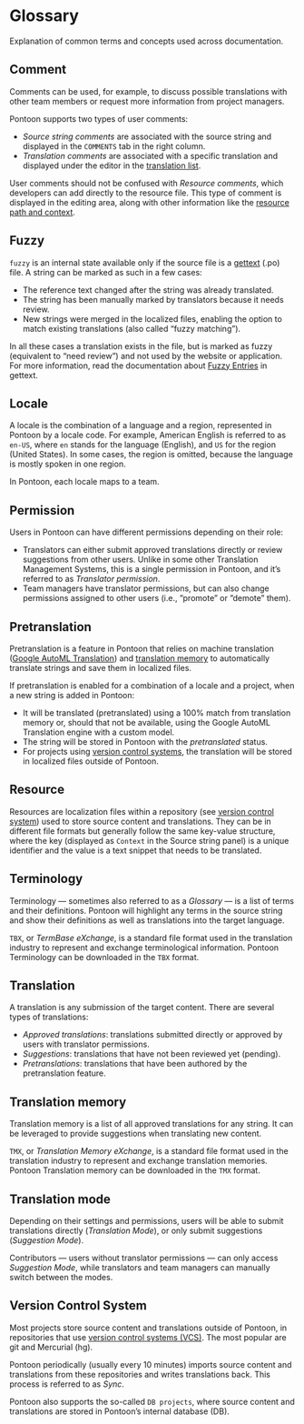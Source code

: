 # Glossary

Explanation of common terms and concepts used across documentation.

<!-- toc -->

## Comment

Comments can be used, for example, to discuss possible translations with other team members or request more information from project managers.

Pontoon supports two types of user comments:
* *Source string comments* are associated with the source string and displayed in the `COMMENTS` tab in the right column.
* *Translation comments* are associated with a specific translation and displayed under the editor in the [translation list](workspace.md#translation-list).

User comments should not be confused with *Resource comments*, which developers can add directly to the resource file. This type of comment is displayed in the editing area, along with other information like the [resource path and context](#resource).

## Fuzzy

`fuzzy` is an internal state available only if the source file is a [gettext](https://www.gnu.org/software/gettext/manual/html_node/PO-Files.html) (.po) file. A string can be marked as such in a few cases:
* The reference text changed after the string was already translated.
* The string has been manually marked by translators because it needs review.
* New strings were merged in the localized files, enabling the option to match existing translations (also called “fuzzy matching”).

In all these cases a translation exists in the file, but is marked as fuzzy (equivalent to “need review”) and not used by the website or application. For more information, read the documentation about [Fuzzy Entries](https://www.gnu.org/software/gettext/manual/html_node/Fuzzy-Entries.html#Fuzzy-Entries) in gettext.

## Locale

A locale is the combination of a language and a region, represented in Pontoon by a locale code. For example, American English is referred to as `en-US`, where `en` stands for the language (English), and `US` for the region (United States). In some cases, the region is omitted, because the language is mostly spoken in one region.

In Pontoon, each locale maps to a team.

## Permission

Users in Pontoon can have different permissions depending on their role:
* Translators can either submit approved translations directly or review suggestions from other users. Unlike in some other Translation Management Systems, this is a single permission in Pontoon, and it’s referred to as *Translator permission*.
* Team managers have translator permissions, but can also change permissions assigned to other users (i.e., ”promote” or ”demote” them).

## Pretranslation

Pretranslation is a feature in Pontoon that relies on machine translation ([Google AutoML Translation](https://cloud.google.com/translate/automl/docs)) and [translation memory](#translation-memory) to automatically translate strings and save them in localized files.

If pretranslation is enabled for a combination of a locale and a project, when a new string is added in Pontoon:
* It will be translated (pretranslated) using a 100% match from translation memory or, should that not be available, using the Google AutoML Translation engine with a custom model.
* The string will be stored in Pontoon with the *pretranslated* status.
* For projects using [version control systems](#version-control-system), the translation will be stored in localized files outside of Pontoon.

## Resource

Resources are localization files within a repository (see [version control system](#version-control-system)) used to store source content and translations. They can be in different file formats but generally follow the same key-value structure, where the key (displayed as `Context` in the Source string panel) is a unique identifier and the value is a text snippet that needs to be translated.

## Terminology

Terminology — sometimes also referred to as a *Glossary* — is a list of terms and their definitions. Pontoon will highlight any terms in the source string and show their definitions as well as translations into the target language.

`TBX`, or *TermBase eXchange*, is a standard file format used in the translation industry to represent and exchange terminological information. Pontoon Terminology can be downloaded in the `TBX` format.

## Translation

A translation is any submission of the target content. There are several types of translations:
* *Approved translations*: translations submitted directly or approved by users with translator permissions.
* *Suggestions*: translations that have not been reviewed yet (pending).
* *Pretranslations*: translations that have been authored by the pretranslation feature.

## Translation memory

Translation memory is a list of all approved translations for any string. It can be leveraged to provide suggestions when translating new content.

`TMX`, or *Translation Memory eXchange*, is a standard file format used in the translation industry to represent and exchange translation memories. Pontoon Translation memory can be downloaded in the `TMX` format.

## Translation mode

Depending on their settings and permissions, users will be able to submit translations directly (*Translation Mode*), or only submit suggestions (*Suggestion Mode*).

Contributors — users without translator permissions — can only access *Suggestion Mode*, while translators and team managers can manually switch between the modes.

## Version Control System

Most projects store source content and translations outside of Pontoon, in repositories that use [version control systems (VCS)](https://en.wikipedia.org/wiki/Version_control). The most popular are git and Mercurial (hg).

Pontoon periodically (usually every 10 minutes) imports source content and translations from these repositories and writes translations back. This process is referred to as *Sync*.

Pontoon also supports the so-called `DB projects`, where source content and translations are stored in Pontoon’s internal database (DB).
